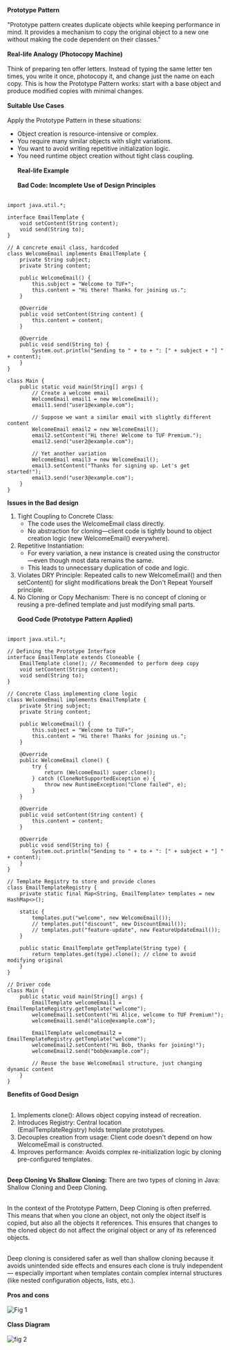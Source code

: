 **Prototype Pattern**<br><br>
"Prototype pattern creates duplicate objects while keeping performance in mind. It provides a mechanism to copy the original object to a new one without making the code dependent on their classes."<br><br>
**Real-life Analogy (Photocopy Machine)**<br><br>
Think of preparing ten offer letters. Instead of typing the same letter ten times, you write it once, photocopy it, and change just the name on each copy. This is how the Prototype Pattern works: start with a base object and produce modified copies with minimal changes.<br><br>
**Suitable Use Cases**<br><br>
Apply the Prototype Pattern in these situations:<br>

* Object creation is resource-intensive or complex.
* You require many similar objects with slight variations.
* You want to avoid writing repetitive initialization logic.
* You need runtime object creation without tight class coupling.<br><br>
**Real-life Example**<br><br>
**Bad Code: Incomplete Use of Design Principles**<br><br>
```
import java.util.*;

interface EmailTemplate {
    void setContent(String content);
    void send(String to);
}

// A concrete email class, hardcoded
class WelcomeEmail implements EmailTemplate {
    private String subject;
    private String content;

    public WelcomeEmail() {
        this.subject = "Welcome to TUF+";
        this.content = "Hi there! Thanks for joining us.";
    }

    @Override
    public void setContent(String content) {
        this.content = content;
    }

    @Override
    public void send(String to) {
        System.out.println("Sending to " + to + ": [" + subject + "] " + content);
    }
}

class Main {
    public static void main(String[] args) {
        // Create a welcome email
        WelcomeEmail email1 = new WelcomeEmail();
        email1.send("user1@example.com");

        // Suppose we want a similar email with slightly different content
        WelcomeEmail email2 = new WelcomeEmail();
        email2.setContent("Hi there! Welcome to TUF Premium.");
        email2.send("user2@example.com");

        // Yet another variation
        WelcomeEmail email3 = new WelcomeEmail();
        email3.setContent("Thanks for signing up. Let's get started!");
        email3.send("user3@example.com");
    }
}
```
**Issues in the Bad design**
1. Tight Coupling to Concrete Class:
    * The code uses the WelcomeEmail class directly.
    * No abstraction for cloning—client code is tightly bound to object creation logic (new WelcomeEmail() everywhere).
2. Repetitive Instantiation:
    * For every variation, a new instance is created using the constructor—even though most data remains the same.
    * This leads to unnecessary duplication of code and logic.
3. Violates DRY Principle: Repeated calls to new WelcomeEmail() and then setContent() for slight modifications break the Don't Repeat Yourself principle.
4. No Cloning or Copy Mechanism: There is no concept of cloning or reusing a pre-defined template and just modifying small parts.<br><br>
**Good Code (Prototype Pattern Applied)**<br><br>
```
import java.util.*;

// Defining the Prototype Interface
interface EmailTemplate extends Cloneable {
    EmailTemplate clone(); // Recommended to perform deep copy
    void setContent(String content);
    void send(String to);
}

// Concrete Class implementing clone logic
class WelcomeEmail implements EmailTemplate {
    private String subject;
    private String content;

    public WelcomeEmail() {
        this.subject = "Welcome to TUF+";
        this.content = "Hi there! Thanks for joining us.";
    }

    @Override
    public WelcomeEmail clone() {
        try {
            return (WelcomeEmail) super.clone();
        } catch (CloneNotSupportedException e) {
            throw new RuntimeException("Clone failed", e);
        }
    }

    @Override
    public void setContent(String content) {
        this.content = content;
    }

    @Override
    public void send(String to) {
        System.out.println("Sending to " + to + ": [" + subject + "] " + content);
    }
}

// Template Registry to store and provide clones
class EmailTemplateRegistry {
    private static final Map<String, EmailTemplate> templates = new HashMap<>();

    static {
        templates.put("welcome", new WelcomeEmail());
        // templates.put("discount", new DiscountEmail());
        // templates.put("feature-update", new FeatureUpdateEmail());
    }

    public static EmailTemplate getTemplate(String type) {
        return templates.get(type).clone(); // clone to avoid modifying original
    }
}

// Driver code
class Main {
    public static void main(String[] args) {
        EmailTemplate welcomeEmail1 = EmailTemplateRegistry.getTemplate("welcome");
        welcomeEmail1.setContent("Hi Alice, welcome to TUF Premium!");
        welcomeEmail1.send("alice@example.com");

        EmailTemplate welcomeEmail2 = EmailTemplateRegistry.getTemplate("welcome");
        welcomeEmail2.setContent("Hi Bob, thanks for joining!");
        welcomeEmail2.send("bob@example.com");

        // Reuse the base WelcomeEmail structure, just changing dynamic content
    }
}
```
**Benefits of Good Design**<br><br>
1. Implements clone(): Allows object copying instead of recreation.
2. Introduces Registry: Central location <br>(EmailTemplateRegistry) holds template prototypes.
3. Decouples creation from usage: Client code doesn't depend on how WelcomeEmail is constructed.
4. Improves performance: Avoids complex re-initialization logic by cloning pre-configured templates.<br><br>

**Deep Cloning Vs Shallow Cloning:**
There are two types of cloning in Java: Shallow Cloning and Deep Cloning.<br><br>

In the context of the Prototype Pattern, Deep Cloning is often preferred. This means that when you clone an object, not only the object itself is copied, but also all the objects it references. This ensures that changes to the cloned object do not affect the original object or any of its referenced objects.<br><br>

Deep cloning is considered safer as well than shallow cloning because it avoids unintended side effects and ensures each clone is truly independent — especially important when templates contain complex internal structures (like nested configuration objects, lists, etc.).<br><br>
**Pros and cons**<br><br>
![Fig 1](image.png)<br><br>
**Class Diagram**<br><br>
![fig 2](image-1.png)